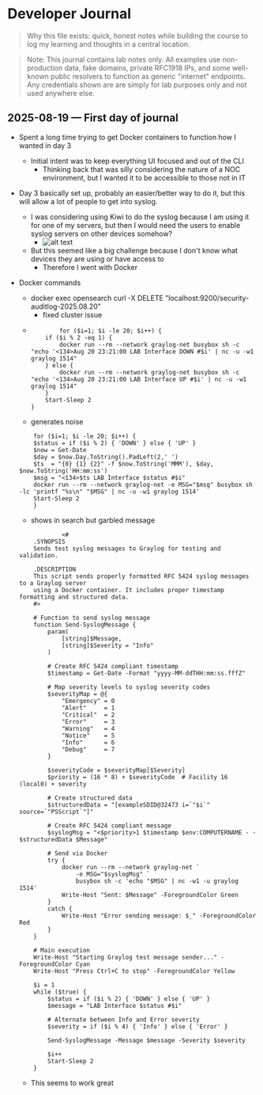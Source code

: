 # Developer Journal

> Why this file exists: quick, honest notes while building the course to log my learning and thoughts in a central location.

> Note: This journal contains lab notes only. All examples use non-production data,
> fake domains, private RFC1918 IPs, and some well-known public resolvers to function as generic "internet" endpoints. Any credentials shown are are simply for lab purposes only and not used anywhere else.


## 2025-08-19 — First day of journal

* Spent a long time trying to get Docker containers to function how I wanted in day 3
    * Initial intent was to keep everything UI focused and out of the CLI
        * Thinking back that was silly considering the nature of a NOC environment, but I wanted it to be accessible to those not in IT
* Day 3 basically set up, probably an easier/better way to do it, but this will allow a lot of people to get into syslog.
    * I was considering using Kiwi to do the syslog because I am using it for one of my servers, but then I would need the users to enable syslog servers on other devices somehow?
       * ![alt text](image-1.png)
    * But this seemed like a big challenge because I don't know what devices they are using or have access to
        * Therefore I went with Docker


* Docker commands
    * docker exec opensearch curl -X DELETE "localhost:9200/security-auditlog-2025.08.20"
        * fixed cluster issue
    *
        ```
                for ($i=1; $i -le 20; $i++) { 
            if ($i % 2 -eq 1) { 
                docker run --rm --network graylog-net busybox sh -c "echo '<134>Aug 20 23:21:00 LAB Interface DOWN #$i' | nc -u -w1 graylog 1514"
            } else { 
                docker run --rm --network graylog-net busybox sh -c "echo '<134>Aug 20 23:21:00 LAB Interface UP #$i' | nc -u -w1 graylog 1514"
            }
            Start-Sleep 2
        }
        ```
    * generates noise
    ```
        for ($i=1; $i -le 20; $i++) {
        $status = if ($i % 2) { 'DOWN' } else { 'UP' }
        $now = Get-Date
        $day = $now.Day.ToString().PadLeft(2,' ')
        $ts  = "{0} {1} {2}" -f $now.ToString('MMM'), $day, $now.ToString('HH:mm:ss')
        $msg = "<134>$ts LAB Interface $status #$i"
        docker run --rm --network graylog-net -e MSG="$msg" busybox sh -lc 'printf "%s\n" "$MSG" | nc -u -w1 graylog 1514'
        Start-Sleep 2
        }
    ```
    * shows in search but garbled message
    ```
                <#
        .SYNOPSIS
        Sends test syslog messages to Graylog for testing and validation.

        .DESCRIPTION
        This script sends properly formatted RFC 5424 syslog messages to a Graylog server
        using a Docker container. It includes proper timestamp formatting and structured data.
        #>

        # Function to send syslog message
        function Send-SyslogMessage {
            param(
                [string]$Message,
                [string]$Severity = "Info"
            )
            
            # Create RFC 5424 compliant timestamp
            $timestamp = Get-Date -Format "yyyy-MM-ddTHH:mm:ss.fffZ"
            
            # Map severity levels to syslog severity codes
            $severityMap = @{
                "Emergency" = 0
                "Alert"     = 1
                "Critical"  = 2
                "Error"     = 3
                "Warning"   = 4
                "Notice"    = 5
                "Info"      = 6
                "Debug"     = 7
            }
            
            $severityCode = $severityMap[$Severity]
            $priority = (16 * 8) + $severityCode  # Facility 16 (local0) + severity
            
            # Create structured data
            $structuredData = "[exampleSDID@32473 i=`"$i`" source=`"PSScript`"]"
            
            # Create RFC 5424 compliant message
            $syslogMsg = "<$priority>1 $timestamp $env:COMPUTERNAME - - $structuredData $Message"
            
            # Send via Docker
            try {
                docker run --rm --network graylog-net `
                    -e MSG="$syslogMsg" `
                    busybox sh -c 'echo "$MSG" | nc -w1 -u graylog 1514'
                Write-Host "Sent: $Message" -ForegroundColor Green
            }
            catch {
                Write-Host "Error sending message: $_" -ForegroundColor Red
            }
        }

        # Main execution
        Write-Host "Starting Graylog test message sender..." -ForegroundColor Cyan
        Write-Host "Press Ctrl+C to stop" -ForegroundColor Yellow

        $i = 1
        while ($true) {
            $status = if ($i % 2) { 'DOWN' } else { 'UP' }
            $message = "LAB Interface $status #$i"
            
            # Alternate between Info and Error severity
            $severity = if ($i % 4) { 'Info' } else { 'Error' }
            
            Send-SyslogMessage -Message $message -Severity $severity
            
            $i++
            Start-Sleep 2
        }
    ```
    * This seems to work great